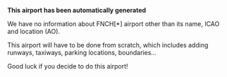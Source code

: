 **This airport has been automatically generated**

We have no information about FNCH[*] airport other than its name, ICAO and location (AO).

This airport will have to be done from scratch, which includes adding runways, taxiways, parking locations, boundaries...

Good luck if you decide to do this airport!